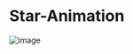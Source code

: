 # Star-Animation
![image](https://user-images.githubusercontent.com/106742344/225587208-db4c602c-2585-439c-8bd4-1714136ac0d9.png)
